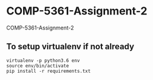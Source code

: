 # COMP-5361-Assignment-2
COMP-5361-Assignment-2

## To setup virtualenv if not already
    
    virtualenv -p python3.6 env
    source env/bin/activate
    pip install -r requirements.txt
